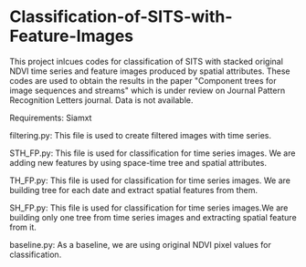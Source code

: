 # Classification-of-SITS-with-Feature-Images

This project inlcues codes for classification of SITS with stacked original NDVI time series and feature images produced by spatial attributes. These codes are used to obtain the results in the paper "Component trees for image sequences and streams" which is under review on Journal Pattern Recognition Letters journal. Data is not available.

Requirements: Siamxt

filtering.py: This file is used to create filtered images with time series.

STH_FP.py: This file is used for classification for time series images. We are adding new features by using space-time tree and spatial attributes.

TH_FP.py: This file is used for classification for time series images. We are building tree for each date and extract spatial features from them.

SH_FP.py: This file is used for classification for time series images.We are building only one tree from time series images and extracting spatial feature from it.

baseline.py: As a baseline, we are using original NDVI pixel values for classification.


